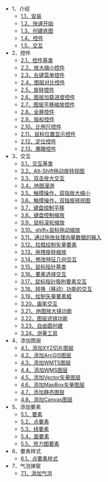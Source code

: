 - 1、介绍
  - [1.1、安装](/guide/install.md)
  - [1.2、快速开始](/guide/quickstart.md)
  - [1.3、创建底图](/guide/creatMap.md)
  - [1.4、控件](/guide/creatControl.md)
  - [1.5、交互](/guide/creatInteraction.md)
- 2、控件
  - [2.1、控件基类](/control/control.md)
  - [2.2、放大缩小控件](/control/zoom.md)
  - [2.3、右键菜单控件](/control/contextMenu.md)
  - [2.4、图层对比控件](/control/compareLayer.md)
  - [2.5、旋转控件](/control/rotateControl.md)
  - [2.6、图层加载进度控件](/control/loading.md)
  - [2.7、图层平移缩放控件](/control/bZoomSlider.md)
  - [2.8、全屏控件](/control/fullScreen.md)
  - [2.9、版权控件](/control/attribution.md)
  - [2.10、比例尺控件](/control/scaleLine.md)
  - [2.11、鼠标位置显示控件](/control/mousePosition.md)
  - [2.12、定位控件](/control/geolocation.md)
  - [2.13、鹰眼控件](/control/overviewMap.md)
- 3、交互
  - [3.1、交互基类](/interaction/interaction.md)
  - [3.2、Alt-Shift拖动旋转视图](/interaction/dragRotate.md)
  - [3.3、双击放大交互](/interaction/doubleClickZoom.md)
  - [3.4、地图漫游](/interaction/dragPan.md)
  - [3.5、触摸操作，双指放大缩小](/interaction/pinchZoom.md)
  - [3.6、触摸操作，双指旋转视图](/interaction/pinchRotate.md)
  - [3.7、键盘控制平移](/interaction/keyboardPan.md)
  - [3.8、键盘控制缩放](/interaction/keyboardZoom.md)
  - [3.9、鼠标滚轮缩放](/interaction/mouseWheelZoom.md)
  - [3.10、shift+鼠标拖动缩放](/interaction/dragZoom.md)
  - [3.11、通过拖放处理向量数据的输入](/interaction/dragAndDrop.md)
  - [3.12、拉框绘制矢量要素](/interaction/dragBox.md)
  - [3.13、拖拽旋转缩放](/interaction/dragRotateAndZoom.md)
  - [3.14、修改特征几何交互](/interaction/modify.md)
  - [3.15、鼠标指针基类](/interaction/pointer.md)
  - [3.16、要素选择交互](/interaction/select.md)
  - [3.17、鼠标指针吸附要素交互](/interaction/snap.md)
  - [3.18、转换（移动）功能的交互](/interaction/translate.md)
  - [3.19、绘制矢量要素框](/interaction/extent.md)
  - [3.20、画笔交互](/interaction/draw.md)
  - [3.21、地图放大镜功能](/interaction/layerMagnify.md)
  - [3.22、图层滤镜功能](/interaction/layerSpyglass.md)
  - [3.23、自由圆创建](/interaction/freeHandCircle.md)
  - [3.24、测量工具](/interaction/measureTool.md)   
- 4、添加图层
  - [4.1、添加XYZ切片图层](/layer/xyz.md)
  - [4.2、添加ArcGIS图层](/layer/arcgis.md)
  - [4.3、添加WMTS图层](/layer/wmts.md)
  - [4.4、添加WMS图层](/layer/wms.md)
  - [4.5、添加Vector矢量图层](/layer/vector.md)
  - [4.6、添加MapBox矢量图层](/layer/mapbox.md)
  - [4.7、添加静态图层](/layer/static.md)
  - [4.8、添加Canvas图层](/layer/Canvas.md)
- 5、添加要素
  - [5.1、要素](/feature/index.md)
  - [5.2、点要素](/feature/point.md)
  - [5.3、线要素](/feature/line.md)
  - [5.4、面要素](/feature/polygon.md)
  - [5.5、热力图要素](/feature/heatLayer.md)
- 6、要素样式
  - [6.1、点要素样式](/guide/style.md)
- 7、气泡弹窗
  - [7.1、添加气泡](/guide/addPopver.md)
